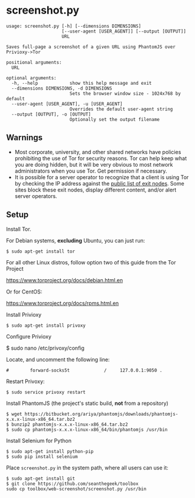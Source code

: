 screenshot.py
=============

    usage: screenshot.py [-h] [--dimensions DIMENSIONS]
                         [--user-agent [USER_AGENT]] [--output [OUTPUT]]
                         URL

    Saves full-page a screenshot of a given URL using PhantomJS over
    Privioxy->Tor

    positional arguments:
      URL

    optional arguments:
      -h, --help            show this help message and exit
      --dimensions DIMENSIONS, -d DIMENSIONS
                            Sets the browser window size - 1024x768 by default
      --user-agent [USER_AGENT], -u [USER_AGENT]
                            Overrides the default user-agent string
      --output [OUTPUT], -o [OUTPUT]
                            Optionally set the output filename



Warnings
--------

- Most corporate, university, and other shared networks have policies
prohibiting the use of Tor for security reasons. Tor can help keep what you are
doing hidden, but it will be very obvious to most network administrators when
you use Tor. Get permission if necessary.
- It is possible for a server operator to recognize that a client is using Tor
by checking the IP address against the
[public list of exit nodes](https://check.torproject.org/exit-addresses). Some
sites block these exit nodes, display different content, and/or alert
server operators.

Setup
-----

Install Tor.

For Debian systems, **excluding** Ubuntu, you can just run:

    $ sudo apt-get install tor

For all other Linux distros, follow option two of this guide from the
Tor Project

https://www.torproject.org/docs/debian.html.en

Or for CentOS:

https://www.torproject.org/docs/rpms.html.en

Install Privioxy

    $ sudo apt-get install privoxy

Configure Privioxy

$ sudo nano /etc/privoxy/config

Locate, and uncomment the following line:

    #        forward-socks5t             /     127.0.0.1:9050 .

Restart Privoxy:

    $ sudo service privoxy restart

Install PhantomJS (the project's static build, **not** from a repository)

    $ wget https://bitbucket.org/ariya/phantomjs/downloads/phantomjs-x.x.x-linux-x86_64.tar.bz2
    $ bunzip2 phantomjs-x.x.x-linux-x86_64.tar.bz2
    $ sudo cp phantomjs-x.x.x-linux-x86_64/bin/phantomjs /usr/bin

Install Selenium for Python

    $ sudo apt-get install python-pip
    $ sudo pip install selenium

Place `screenshot.py` in the system path, where all users can use it:

    $ sudo apt-get install git
    $ git clone https://github.com/seanthegeek/toolbox
    sudo cp toolbox/web-screenshot/screenshot.py /usr/bin
